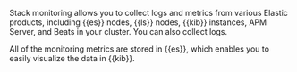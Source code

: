 Stack monitoring allows you to collect logs and metrics from various Elastic products, including {{es}} nodes, {{ls}} nodes, {{kib}} instances, APM Server, and Beats in your cluster. You can also collect logs.

All of the monitoring metrics are stored in {{es}}, which enables you to easily visualize the data in {{kib}}.
